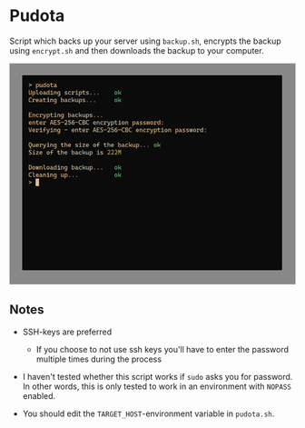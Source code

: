 # Pudota

Script which backs up your server using `backup.sh`, encrypts the backup using `encrypt.sh` and then downloads the backup to your computer.

 ![image-preview](./assets/image-20230407164003893.png)

## Notes

- SSH-keys are preferred
  - If you choose to not use ssh keys you'll have to enter the password multiple times during the process

- I haven't tested whether this script works if `sudo` asks you for password. In other words, this is only tested to work in an environment with `NOPASS` enabled.
- You should edit the `TARGET_HOST`-environment variable in `pudota.sh`.